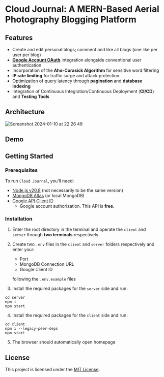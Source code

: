 # Cloud Journal: A MERN-Based Aerial Photography Blogging Platform 




Features
--------
* Create and edit personal blogs; comment and like all blogs (one like per user per blog)
* [**Google Account OAuth**](https://console.cloud.google.com/apis) integration alongside conventional user authentication
* Incorporation of the **Aho-Corasick Algorithm** for sensitive word filtering
* **IP rate limiting** for traffic surge and attack protection
* Optimization of query latency through **pagination** and **database indexing**
* Integration of Continuous Integration/Continuous Deployment (**CI/CD**) and **Testing Tools**

Architecture
------------

![Screenshot 2024-01-10 at 22 26 49](https://github.com/Wilson-ZheLin/CloudJournal-MERN/assets/145169519/dc175b84-8f91-4481-b5a8-2fed7bb2c103)

Demo
----



Getting Started
---------------

### Prerequisites
To run `Cloud Journal`, you'll need:
* [Node.js v20.8](https://nodejs.org/en) (not necessarily to be the same version)
* [MongoDB Atlas](https://www.mongodb.com/atlas/database) (or local MongoDB)
* [Google API Client ID](https://console.cloud.google.com/apis)
  * Google account authorization. This API is **free**.

### Installation
1. Enter the root directory in the terminal and operate the `client` and `server` through **two terminals** respectively

2. Create two `.env` files in the `client` and `server` folders respectively and enter your:
    * Port
    * MongoDB Connection URL
    * Google Client ID

   following the `.env.example` files
3. Install the required packages for the `server` side and run:

```
cd server
npm i
npm start
```

4. Install the required packages for the `client` side and run:

```
cd client
npm i --legacy-peer-deps
npm start
```

5. The browser should automatically open homepage

License
-------

This project is licensed under the [MIT License](./LICENSE).
